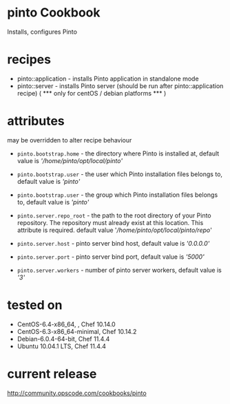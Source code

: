 # pinto Cookbook
Installs, configures Pinto 

# recipes

* pinto::application - installs Pinto application in standalone mode
* pinto::server - installs Pinto server (should be run after pinto::application recipe) ( *** only for centOS / debian platforms *** )

# attributes 
may be overridden to alter recipe behaviour 

* `pinto.bootstrap.home` - the directory where Pinto is installed at, default value is _'/home/pinto/opt/local/pinto'_
* `pinto.bootstrap.user` - the user which Pinto installation files belongs to, default value is _'pinto'_
* `pinto.bootstrap.user` - the group which Pinto installation files belongs to, default value is _'pinto'_


*  `pinto.server.repo_root` - the path to the root directory of your Pinto repository. The repository must already exist at this location. This attribute is required. default value '_/home/pinto/opt/local/pinto/repo_'
*  `pinto.server.host` - pinto server bind host, default value is _'0.0.0.0'_
*  `pinto.server.port` - pinto server bind port, default value is _'5000'_
*  `pinto.server.workers` - number of pinto server workers, default value is _'3'_


# tested on
* CentOS-6.4-x86_64, , Chef 10.14.0
* CentOS-6.3-x86_64-minimal, Chef 10.14.2
* Debian-6.0.4-64-bit, Chef 11.4.4
* Ubuntu 10.04.1 LTS, Chef 11.4.4 

# current release
http://community.opscode.com/cookbooks/pinto



